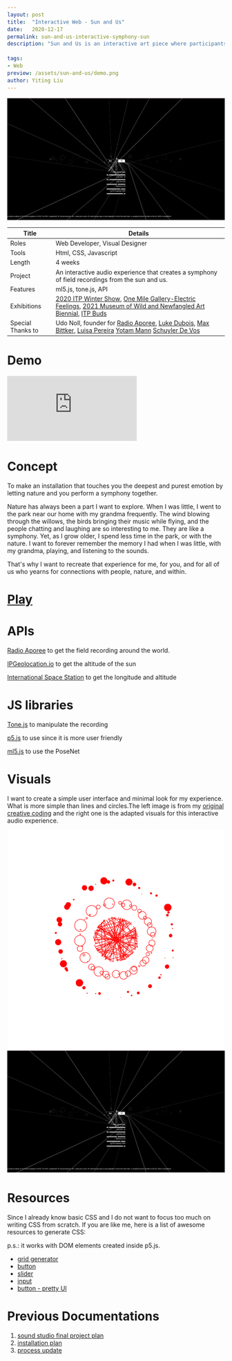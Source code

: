 ```yaml
---
layout: post
title:  "Interactive Web - Sun and Us"
date:   2020-12-17
permalink: sun-and-us-interactive-symphony-sun
description: "Sun and Us is an interactive art piece where participants perform a symphony with the sun, blending music and natural rhythms in real-time."

tags: 
- Web
preview: /assets/sun-and-us/demo.png
author: Yiting Liu 
---
```


![Sun and Us interactive art installation allowing participants to perform a symphony with the sun](assets/sun-and-us/demo.png)

| Title                     | Details |
|---------------------------|-----------------------------------|
| Roles                     | Web Developer, Visual Designer |
| Tools                     | Html, CSS, Javascript |                     
| Length                    | 4 weeks |
| Project                   | An interactive audio experience that creates a symphony of field recordings from the sun and us. |
| Features | ml5.js, tone.js, API|
| Exhibitions | [2020 ITP Winter Show](https://itp.nyu.edu/shows/winter2020/sun-and-us/), [One Mile Gallery-Electric Feelings](http://onemilegallery.com/electric-feelings/),  [2021 Museum of Wild and Newfangled Art Biennial](https://www.mowna.org/biennial),  [ITP Buds](https://www.instagram.com/itpbuds/) |
|Special Thanks to | Udo Noll, founder for [Radio Aporee](https://aporee.org/maps/), [Luke Dubois](http://lukedubois.com/), [Max Bittker](https://maxbittker.com/), [Luisa Pereira](http://www.luisapereira.net/projects/) [Yotam Mann](https://yotammann.info/)  [Schuyler De Vos](https://lazordiak.github.io/)|


# Demo

<div class="iframe-container">
<iframe class="responsive-iframe" src="https://www.youtube.com/embed/UaJVQnPlFGE" frameborder="0" allow="accelerometer; autoplay; clipboard-write; encrypted-media; gyroscope; picture-in-picture" allowfullscreen></iframe>
</div>


# Concept

To make an installation that touches you the deepest and purest emotion by letting nature and you perform a symphony together.

Nature has always been a part I want to explore. When I was little, I went to the park near our home with my grandma frequently. The wind blowing through the willows, the birds bringing their music while flying, and the people chatting and laughing are so interesting to me. They are like a symphony. Yet, as I grow older, I spend less time in the park, or with the nature. I want to forever remember the memory I had when I was little, with my grandma, playing, and listening to the sounds.

That's why I want to recreate that experience for me, for you, and for all of us who yearns for connections with people, nature, and within.

# [Play](https://sunanus.netlify.app/)

<!-- ![assets/sun-and-us/demo1.png](assets/sun-and-us/demo1.png) -->

# APIs

[Radio Aporee](https://aporee.org/) to get the field recording around the world. 

[IPGeolocation.io](http://ipgeolocation.io/) to get the altitude of the sun 

[International Space Station](http://open-notify.org/Open-Notify-API/ISS-Location-Now/) to get the longitude and altitude 

# JS libraries

[Tone.js](https://tonejs.github.io/) to manipulate the recording 

[p5.js](https://p5js.org/) to use since it is more user friendly 

[ml5.js](ml5js.org) to use the PoseNet

<!-- # Major Issues

p5.js has the tendency to block websites that do not satisfy the CORS policy. 

> Access to fetch at 
'[https://aporee.org/maps/files/MuenzfernsprecherHermannplatz
Hasenheideundefinierbarefluessigkeit.mp3](https://aporee.org/maps/files/MuenzfernsprecherHermannplatzHasenheideundefinierbarefluessigkeit.mp3)' from origin '[https://editor.p5js.org](https://editor.p5js.org/)' has been blocked by CORS policy: No 'Access-Control-Allow-Origin' header is present on the requested resource. If an opaque response serves your needs, set the request's mode to 'no-cors' to fetch the resource with CORS disabled.

Max helped me to solve so by adding the no-cors in the header as below:

```jsx
fetch(url, {
      "headers": {
        "sec-fetch-mode": "cors",
        "sec-fetch-site": "cross-site"
      },
      "referrerPolicy": "no-referrer-when-downgrade",
      "body": null,
      "method": "GET",
      "mode": "cors",
      "credentials": "omit"
    }).then(response => response.json())
    .then(myBlob => {
      console.log("do something to do myBlob", myBlob);
    });
```

I also forked the amazing [repo by Rob Wu](https://github.com/Rob--W/cors-anywhere) to create my own proxy server just in case to call the Aporee Radio API 

I was having so much trouble with tone.js since I could not play the URL from Aporee's API. Then I realized that I need to write down the whole link of the URL in the buffer rathre than using the variable. 

I contacted with Luisa and Yotam Mann, who built the amazing Tone.js when I was stuck for a while. He then pointed out it was the CORS I need to deal with. I then moved around my code and call the player in setup but update the link in the draw function and it PLAYS! 

So in setup, I wrote: 

```jsx
player = new Tone.Player({
    "onload": Tone.noOp,
    "autostart": true,
    "loop": true, //set the loop to be true to use loopstart and loopend
    "loopStart": loopStart,
    "loopEnd": loopEnd,
    "reverse": false,
    "duration": 2, //changed by the sun altitude in draw; 
    "fadeIn": fadeInTime,
    "fadeOut": fadeOutTime

  });
```

I took out certain parts in draw to update the value as below:

```jsx
player.duration = sunToDur;//variables to map the altitude of sun to the duration of the field recording clip
player.autostart = true;
player.loopEnd = loopEnd;
```

In order to fetch all data every two seconds, I set the audio_url, which is the URL for tone.js to play, to be determined by the latitude and longitude from the ISS API. And I didn't forget to add my proxy URL so that it can work around the CORS policy. 

```jsx
let url = proxy.concat(recordingLink);
player.load(url);
```

The most important lesson I learned is to have a clear picture of the steps of the process:

1. Fetch all API 
2. Update the API constantly - I set the interval to be each 2 seconds 
3. Update the link to get the recording link
4. Update the player link constantly in the function getAllData(); -->

# Visuals

I want to create a simple user interface and minimal look for my experience. What is more simple than lines and circles.The left image is from my [original creative coding](https://www.openprocessing.org/sketch/927956)  and the right one is the adapted visuals for this interactive audio experience. 

<!-- While looking back at my creative coding practices, I picked [the one](https://www.openprocessing.org/sketch/927956) that used times tables cardioid with my own music. I followed the [tutorial](https://thecodingtrain.com/CodingChallenges/133-times-tables-cardioid.html) by the amazing Daniel Shiffman, a.k.a., The Coding Train. -->

<div class="img-container">
<img class="img-responsive" src="assets/sun-and-us/timestable.png">
<img class="img-responsive" src="assets/sun-and-us/demo.png">
</div>

# Resources

Since I already know basic CSS and I do not want to focus too much on writing CSS from scratch. If you are like me, here is a list of awesome resources to generate CSS:

p.s.: it works with DOM elements created inside p5.js. 
- [grid generator](https://cssgrid-generator.netlify.com/)
- [button](https://www.bestcssbuttongenerator.com/)
- [slider](https://doodlenerd.com/html-control/css-input-range-generator)
- [input](http://danielstern.ca/range.css/#/)
- [button - pretty UI](https://neumorphism.io/#55b9f3)

<!-- # Next Steps

Originally I wanted to use Kinect and tone.js but it was giving me trouble composing the data to the same canvas so I used [ml5.js](https://ml5js.org/) which I am more familiar with. But in the future, I would love to still use [Kinectron](https://kinectron.github.io/#/) to try it out with Tone.js or Max/MSP.  -->

# Previous Documentations

1. [sound studio final project plan](https://yitingliu97.wordpress.com/2020/10/20/sound-studio-project-plan/) 
2. [installation plan](https://yitingliu97.wordpress.com/2020/10/27/sound-studio-installation-plan/) 
3. [process update](https://yitingliu97.wordpress.com/2020/11/29/nature-and-us-process-update/) 

<!-- # Special thanks to

Udo Noll, founder for [Radio Aporee](https://aporee.org/maps/) 

[Luke Dubois](http://lukedubois.com/) for Tone.js trouble shooting 

[Max Bittker](https://maxbittker.com/) for CORS and fetch API support 

[Luisa Pereira](http://www.luisapereira.net/projects/) for code debugging in Tone.js

[Yotam Mann](https://yotammann.info/) for code debugging in Tone.js

[Schuyler De Vos](https://lazordiak.github.io/) for spending more than an hour helping to debug during stressful finals week! -->